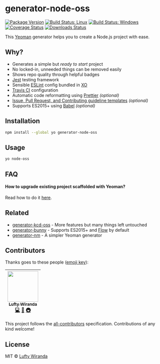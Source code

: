 # generator-node-oss

[![Package Version](https://img.shields.io/npm/v/generator-node-oss.svg)](https://www.npmjs.com/package/generator-node-oss)
[![Build Status: Linux](https://img.shields.io/travis/luftywiranda13/generator-node-oss/master.svg)](https://travis-ci.org/luftywiranda13/generator-node-oss)
[![Build Status: Windows](https://img.shields.io/appveyor/ci/luftywiranda13/generator-node-oss/master.svg)](https://ci.appveyor.com/project/luftywiranda13/generator-node-oss)
[![Coverage Status](https://img.shields.io/codecov/c/github/luftywiranda13/generator-node-oss/master.svg)](https://codecov.io/gh/luftywiranda13/generator-node-oss)
[![Downloads Status](https://img.shields.io/npm/dm/generator-node-oss.svg)](https://npm-stat.com/charts.html?package=generator-node-oss&from=2016-04-01)

This [Yeoman](http://yeoman.io) generator helps you to create a Node.js project with ease.

## Why?

- Generates a simple but *ready to start* project
- No locked-in, unneeded things can be removed easily
- Shows repo quality through helpful badges
- [Jest](https://facebook.github.io/jest) testing framework
- Sensible [ESLint](http://eslint.org) config bundled in [XO](https://github.com/sindresorhus/xo)
- [Travis CI](https://travis-ci.org) configuration
- Automatic code reformatting using [Prettier](https://github.com/prettier/prettier) *(optional)*
- [Issue, Pull Request, and Contributing guideline templates](https://github.com/blog/2111-issue-and-pull-request-templates) *(optional)*
- Supports ES2015+ using [Babel](https://babeljs.io) *(optional)*

## Installation

```sh
npm install --global yo generator-node-oss
```

## Usage

```sh
yo node-oss
```

## FAQ

#### How to upgrade existing project scaffolded with Yeoman?

Read how to do it [here](https://stackoverflow.com/a/18500003).

## Related

- [generator-kcd-oss](https://github.com/kentcdodds/generator-kcd-oss) - More features but many things left untouched
- [generator-bunny](https://github.com/luftywiranda13/generator-bunny) - Supports ES2015+ and [Flow](https://flow.org) by default
- [generator-nm](https://github.com/sindresorhus/generator-nm) - A simpler Yeoman generator

## Contributors

Thanks goes to these people ([emoji key](https://github.com/kentcdodds/all-contributors#emoji-key)):

<!-- ALL-CONTRIBUTORS-LIST:START - Do not remove or modify this section -->
| [<img src="https://avatars0.githubusercontent.com/u/22868432?v=4" width="100px;"/><br /><sub>Lufty Wiranda</sub>](http://instagram.com/luftywiranda13)<br />[💻](https://github.com/luftywiranda13/generator-node-oss/commits?author=luftywiranda13 "Code") [📖](https://github.com/luftywiranda13/generator-node-oss/commits?author=luftywiranda13 "Documentation") [🚇](#infra-luftywiranda13 "Infrastructure (Hosting, Build-Tools, etc)") |
| :---: |
<!-- ALL-CONTRIBUTORS-LIST:END -->

This project follows the [all-contributors](https://github.com/kentcdodds/all-contributors) specification. Contributions of any kind welcome!

## License

MIT &copy; [Lufty Wiranda](https://www.instagram.com/luftywiranda13)
